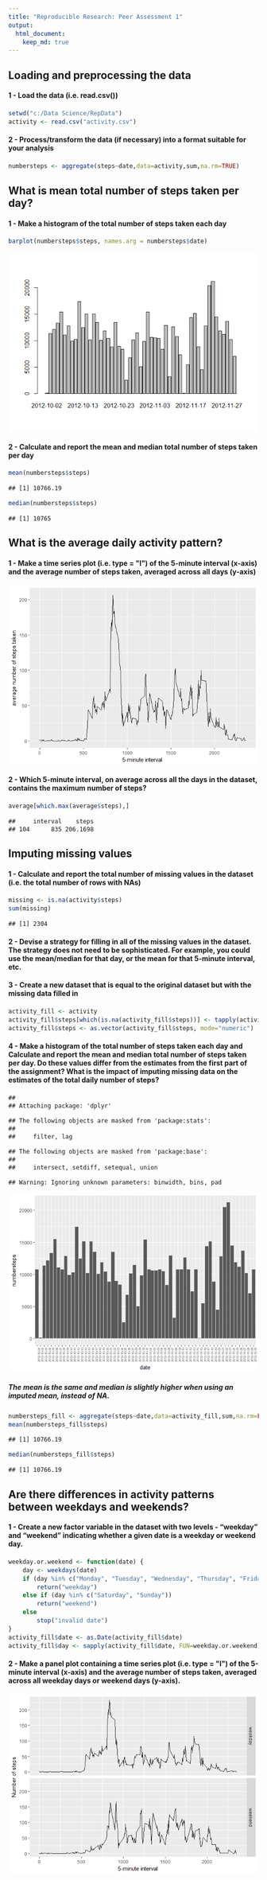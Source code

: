 ```yaml
---
title: "Reproducible Research: Peer Assessment 1"
output: 
  html_document:
    keep_md: true
---
```



## Loading and preprocessing the data

#### 1 - Load the data (i.e. read.csv())

```r
setwd("c:/Data Science/RepData")
activity <- read.csv("activity.csv")
```
#### 2 - Process/transform the data (if necessary) into a format suitable for your analysis

```r
numbersteps <- aggregate(steps~date,data=activity,sum,na.rm=TRUE)
```

## What is mean total number of steps taken per day?

#### 1 - Make a histogram of the total number of steps taken each day

```r
barplot(numbersteps$steps, names.arg = numbersteps$date)
```

![](PA1_template_files/figure-html/unnamed-chunk-3-1.png)<!-- -->

#### 2 - Calculate and report the mean and median total number of steps taken per day

```r
mean(numbersteps$steps)
```

```
## [1] 10766.19
```

```r
median(numbersteps$steps)
```

```
## [1] 10765
```

## What is the average daily activity pattern?
#### 1 - Make a time series plot (i.e. type = "l") of the 5-minute interval (x-axis) and the average number of steps taken, averaged across all days (y-axis)
![](PA1_template_files/figure-html/unnamed-chunk-5-1.png)<!-- -->

#### 2 - Which 5-minute interval, on average across all the days in the dataset, contains the maximum number of steps?

```r
average[which.max(average$steps),]
```

```
##     interval    steps
## 104      835 206.1698
```

## Imputing missing values
#### 1 - Calculate and report the total number of missing values in the dataset (i.e. the total number of rows with NAs)

```r
missing <- is.na(activity$steps)
sum(missing)
```

```
## [1] 2304
```
#### 2 - Devise a strategy for filling in all of the missing values in the dataset. The strategy does not need to be sophisticated. For example, you could use the mean/median for that day, or the mean for that 5-minute interval, etc.
#### 3 - Create a new dataset that is equal to the original dataset but with the missing data filled in

```r
activity_fill <- activity
activity_fill$steps[which(is.na(activity_fill$steps))] <- tapply(activity_fill$steps, activity_fill$interval, mean, na.rm=T, simplify=F )
activity_fill$steps <- as.vector(activity_fill$steps, mode="numeric")
```

#### 4 - Make a histogram of the total number of steps taken each day and Calculate and report the mean and median total number of steps taken per day. Do these values differ from the estimates from the first part of the assignment? What is the impact of imputing missing data on the estimates of the total daily number of steps?

```
## 
## Attaching package: 'dplyr'
```

```
## The following objects are masked from 'package:stats':
## 
##     filter, lag
```

```
## The following objects are masked from 'package:base':
## 
##     intersect, setdiff, setequal, union
```

```
## Warning: Ignoring unknown parameters: binwidth, bins, pad
```

![](PA1_template_files/figure-html/unnamed-chunk-9-1.png)<!-- -->

##### The mean is the same and median is slightly higher when using an imputed mean, instead of NA.

```r
numbersteps_fill <- aggregate(steps~date,data=activity_fill,sum,na.rm=FALSE)
mean(numbersteps_fill$steps)
```

```
## [1] 10766.19
```

```r
median(numbersteps_fill$steps)
```

```
## [1] 10766.19
```
## Are there differences in activity patterns between weekdays and weekends?
#### 1 - Create a new factor variable in the dataset with two levels - “weekday” and “weekend” indicating whether a given date is a weekday or weekend day.

```r
weekday.or.weekend <- function(date) {
    day <- weekdays(date)
    if (day %in% c("Monday", "Tuesday", "Wednesday", "Thursday", "Friday"))
        return("weekday")
    else if (day %in% c("Saturday", "Sunday"))
        return("weekend")
    else
        stop("invalid date")
}
activity_fill$date <- as.Date(activity_fill$date)
activity_fill$day <- sapply(activity_fill$date, FUN=weekday.or.weekend)
```
#### 2 - Make a panel plot containing a time series plot (i.e. type = "l") of the 5-minute interval (x-axis) and the average number of steps taken, averaged across all weekday days or weekend days (y-axis).
![](PA1_template_files/figure-html/unnamed-chunk-12-1.png)<!-- -->
    
